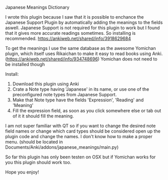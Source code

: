 Japanese Meanings Dictionary

I wrote this plugin because I saw that it is possible to enchance the Japanese Support Plugin by automatically adding the meanings to the fields aswell. Japanese Support is not required for this plugin to work but I found that it gives more accurate readings sometimes. So installing is recommended.
https://ankiweb.net/shared/info/3918629684

To get the meanings I use the same database as the awesome Yomichan plugin, which itself uses Rikaichan to make it easy to read books using Anki.
(https://ankiweb.net/shared/info/934748696)
Yomichan does not need to be installed though

Install:

1. Download this plugin using Anki
2. Crate a Note type having 'Japanese' in its name, or use one of the preconfigured note types from Japanese Support.
3. Make that Note type have the fields 'Expression', 'Reading' and 'Meaning'
4. Fill the expression field, as soon as you click somewhere else or tab out of it it should fill the meaning.

I am not super familiar with QT so if you want to change the desired note field names or change which card types should be considered open up the plugin code and change the names. I don't know how to make a proper menu.
(should be located in Documents/Anki/addons/japanese_meanings/main.py)

So far this plugin has only been testen on OSX but if Yomichan works for you this plugin should work too.

Hope you enjoy!
